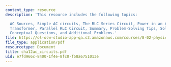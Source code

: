 ```yaml
---
content_type: resource
description: 'This resource includes the following topics:

  AC Sources, Simple AC circuits, The RLC Series Circuit, Power in an AC circuit,
  Transformer, Parallel RLC Circuit, Summary, Problem-Solving Tips, Solved Problems,
  Conceptual Questions, and Additional Problems.'
file: https://ol-ocw-studio-app-qa.s3.amazonaws.com/courses/8-02-physics-ii-electricity-and-magnetism-spring-2007/e7fd966c84001f4e8fc0f58a6751013e_cha12ac_circuits.pdf
file_type: application/pdf
resourcetype: Document
title: cha12ac_circuits.pdf
uid: e7fd966c-8400-1f4e-8fc0-f58a6751013e
---
```


